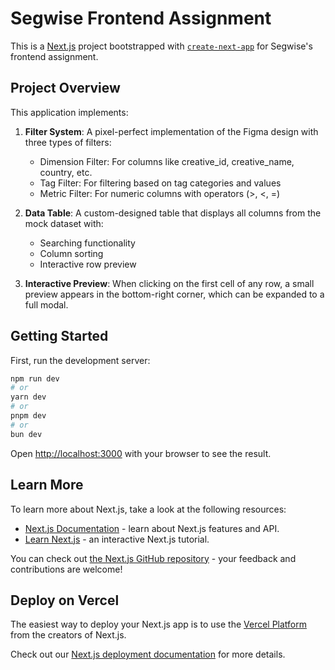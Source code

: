 # Segwise Frontend Assignment

This is a [Next.js](https://nextjs.org) project bootstrapped with [`create-next-app`](https://nextjs.org/docs/app/api-reference/cli/create-next-app) for Segwise's frontend assignment.

## Project Overview

This application implements:

1. **Filter System**: A pixel-perfect implementation of the Figma design with three types of filters:
   - Dimension Filter: For columns like creative_id, creative_name, country, etc.
   - Tag Filter: For filtering based on tag categories and values
   - Metric Filter: For numeric columns with operators (>, <, =)

2. **Data Table**: A custom-designed table that displays all columns from the mock dataset with:
   - Searching functionality
   - Column sorting
   - Interactive row preview

3. **Interactive Preview**: When clicking on the first cell of any row, a small preview appears in the bottom-right corner, which can be expanded to a full modal.

## Getting Started

First, run the development server:

```bash
npm run dev
# or
yarn dev
# or
pnpm dev
# or
bun dev
```

Open [http://localhost:3000](http://localhost:3000) with your browser to see the result.

## Learn More

To learn more about Next.js, take a look at the following resources:

- [Next.js Documentation](https://nextjs.org/docs) - learn about Next.js features and API.
- [Learn Next.js](https://nextjs.org/learn) - an interactive Next.js tutorial.

You can check out [the Next.js GitHub repository](https://github.com/vercel/next.js) - your feedback and contributions are welcome!

## Deploy on Vercel

The easiest way to deploy your Next.js app is to use the [Vercel Platform](https://vercel.com/new?utm_medium=default-template&filter=next.js&utm_source=create-next-app&utm_campaign=create-next-app-readme) from the creators of Next.js.

Check out our [Next.js deployment documentation](https://nextjs.org/docs/app/building-your-application/deploying) for more details.
